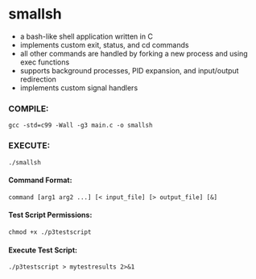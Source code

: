 # smallsh

- a bash-like shell application written in C
- implements custom exit, status, and cd commands
- all other commands are handled by forking a new process and using exec functions
- supports background processes, PID expansion, and input/output redirection
- implements custom signal handlers  

### COMPILE:
```
gcc -std=c99 -Wall -g3 main.c -o smallsh  
```
### EXECUTE:
```
./smallsh  
```

#### Command Format:
```
command [arg1 arg2 ...] [< input_file] [> output_file] [&]  
```

#### Test Script Permissions:
```
chmod +x ./p3testscript  
```

#### Execute Test Script:
```
./p3testscript > mytestresults 2>&1  
```
